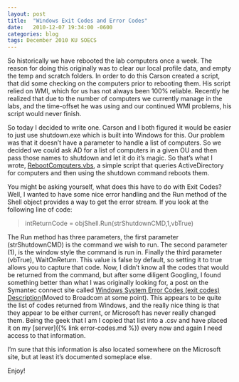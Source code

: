 ```yaml
---
layout: post
title:  "Windows Exit Codes and Error Codes"
date:   2010-12-07 19:34:00 -0600
categories: blog
tags: December 2010 KU SOECS
---
```

So historically we have rebooted the lab computers once a week. The reason for doing this originally was to clear our local profile data, and empty the temp and scratch folders. In order to do this Carson created a script, that did some checking on the computers prior to rebooting them. His script relied on WMI, which for us has not always been 100% reliable. Recently he realized that due to the number of computers we currently manage in the labs, and the time-offset he was using and our continued WMI problems, his script would never finish.

So today I decided to write one. Carson and I both figured it would be easier to just use shutdown.exe which is built into Windows for this. Our problem was that it doesn’t have a parameter to handle a list of computers. So we decided we could ask AD for a list of computers in a given OU and then pass those names to shutdown and let it do it’s magic. So that’s what I wrote, [RebootComputers.vbs](https://github.com/jeffpatton1971/mod-posh/blob/master/vbs/production/RebootComputers.vbs), a simple script that queries ActiveDirectory for computers and then using the shutdown command reboots them.

You might be asking yourself, what does this have to do with Exit Codes? Well, I wanted to have some nice error handling and the Run method of the Shell object provides a way to get the error stream. If you look at the following line of code:

> intReturnCode = objShell.Run(strShutdownCMD,1,vbTrue)

The Run method has three parameters, the first parameter (strShutdownCMD) is the command we wish to run. The second parameter (1), is the window style the command is run in. Finally the third parameter (vbTrue), WaitOnReturn. This value is false by default, so setting it to true allows you to capture that code. Now, I didn’t know all the codes that would be returned from the command, but after some diligent Googling, I found something better than what I was originally looking for, a post on the Symantec connect site called [Windows System Error Codes (exit codes) Description](https://community.broadcom.com/symantecenterprise/communities/community-home/librarydocuments/viewdocument?DocumentKey=82da0cae-8efa-4830-bb32-7f52f0a22402&CommunityKey=ef59d715-7ea1-41c6-97f3-dd1bcc10d0c3&tab=librarydocuments)(Moved to Broadcom at some point). This appears to be quite the list of codes returned from Windows, and the really nice thing is that they appear to be either current, or Microsoft has never really changed them. Being the geek that I am I copied that list into a .csv and have placed it on my [server]({% link error-codes.md %}) every now and again I need access to that information.

I’m sure that this information is also located somewhere on the Microsoft site, but at least it’s documented someplace else.

Enjoy!
